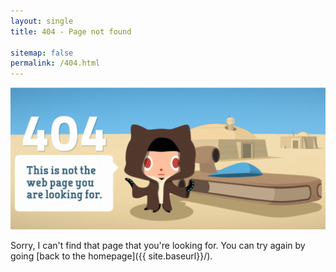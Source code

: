 ```yaml
---
layout: single
title: 404 - Page not found

sitemap: false
permalink: /404.html
---
```


<img src="/assets/404/github_404.png" class = "center">

Sorry, I can't find that page that you're looking for. You can try again by going [back to the homepage]({{ site.baseurl}}/).


